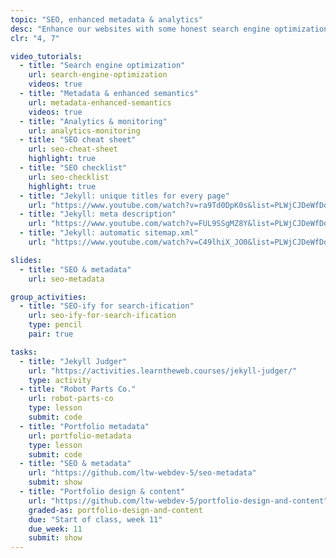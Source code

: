 ```yaml
---
topic: "SEO, enhanced metadata & analytics"
desc: "Enhance our websites with some honest search engine optimization, social media metadata & tracking analytics."
clr: "4, 7"

video_tutorials:
  - title: "Search engine optimization"
    url: search-engine-optimization
    videos: true
  - title: "Metadata & enhanced semantics"
    url: metadata-enhanced-semantics
    videos: true
  - title: "Analytics & monitoring"
    url: analytics-monitoring
  - title: "SEO cheat sheet"
    url: seo-cheat-sheet
    highlight: true
  - title: "SEO checklist"
    url: seo-checklist
    highlight: true
  - title: "Jekyll: unique titles for every page"
    url: "https://www.youtube.com/watch?v=ra9Td0DpK0s&list=PLWjCJDeWfDdfVEcLGAfdJn_HXyM4Y7_k-&index=31"
  - title: "Jekyll: meta description"
    url: "https://www.youtube.com/watch?v=FUL9SSgMZ8Y&list=PLWjCJDeWfDdfVEcLGAfdJn_HXyM4Y7_k-&index=32"
  - title: "Jekyll: automatic sitemap.xml"
    url: "https://www.youtube.com/watch?v=C49lhiX_JO0&list=PLWjCJDeWfDdfVEcLGAfdJn_HXyM4Y7_k-&index=33"

slides:
  - title: "SEO & metadata"
    url: seo-metadata

group_activities:
  - title: "SEO-ify for search-ification"
    url: seo-ify-for-search-ification
    type: pencil
    pair: true

tasks:
  - title: "Jekyll Judger"
    url: "https://activities.learntheweb.courses/jekyll-judger/"
    type: activity
  - title: "Robot Parts Co."
    url: robot-parts-co
    type: lesson
    submit: code
  - title: "Portfolio metadata"
    url: portfolio-metadata
    type: lesson
    submit: code
  - title: "SEO & metadata"
    url: "https://github.com/ltw-webdev-5/seo-metadata"
    submit: show
  - title: "Portfolio design & content"
    url: "https://github.com/ltw-webdev-5/portfolio-design-and-content"
    graded-as: portfolio-design-and-content
    due: "Start of class, week 11"
    due_week: 11
    submit: show
---
```

